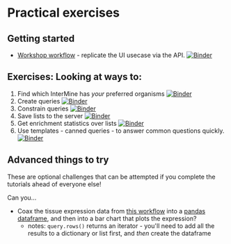 # Practical exercises

## Getting started

 - [Workshop workflow](https://mybinder.org/v2/gh/intermine/bosc-2018/master?filepath=python/unsolved-exercises/Workshop_Workflow1.ipynb) - replicate the UI usecase via the API. [![Binder](https://mybinder.org/badge.svg)](https://mybinder.org/v2/gh/intermine/bosc-2018/master?filepath=python/unsolved-exercises/Workshop_Workflow1.ipynb)

## Exercises: Looking at ways to:
1. Find which InterMine has _your_ preferred organisms [![Binder](https://mybinder.org/badge.svg)](https://mybinder.org/v2/gh/intermine/bosc-2018/master?filepath=python/unsolved-exercises/00-tutorial.ipynb)
2. Create queries [![Binder](https://mybinder.org/badge.svg)](https://mybinder.org/v2/gh/intermine/bosc-2018/master?filepath=python/unsolved-exercises/01-tutorial.ipynb)
3. Constrain queries [![Binder](https://mybinder.org/badge.svg)](https://mybinder.org/v2/gh/intermine/bosc-2018/master?filepath=python/unsolved-exercises/02-tutorial.ipynb)
4. Save lists to the server [![Binder](https://mybinder.org/badge.svg)](https://mybinder.org/v2/gh/intermine/bosc-2018/master?filepath=python/unsolved-exercises/09-tutorial.ipynb)
5. Get enrichment statistics over lists [![Binder](https://mybinder.org/badge.svg)](https://mybinder.org/v2/gh/intermine/bosc-2018/master?filepath=python/unsolved-exercises/10-tutorial.ipynb)
6. Use templates - canned queries - to answer common questions quickly. [![Binder](https://mybinder.org/badge.svg)](https://mybinder.org/v2/gh/intermine/bosc-2018/master?filepath=python/unsolved-exercises/07-tutorial.ipynb)



## Advanced things to try

These are optional challenges that can be attempted if you complete the tutorials ahead of everyone else!

Can you...

- Coax the tissue expression data from [this workflow](https://github.com/intermine/intermine-ws-python-docs/blob/master/Workshop_Workflow1.ipynb) into a [pandas dataframe](https://pandas.pydata.org/pandas-docs/stable/generated/pandas.DataFrame.html), and then into a bar chart that plots the expression?
  - notes: `query.rows()` returns an iterator - you'll need to add all the results to a dictionary or list first, and _then_ create the dataframe

